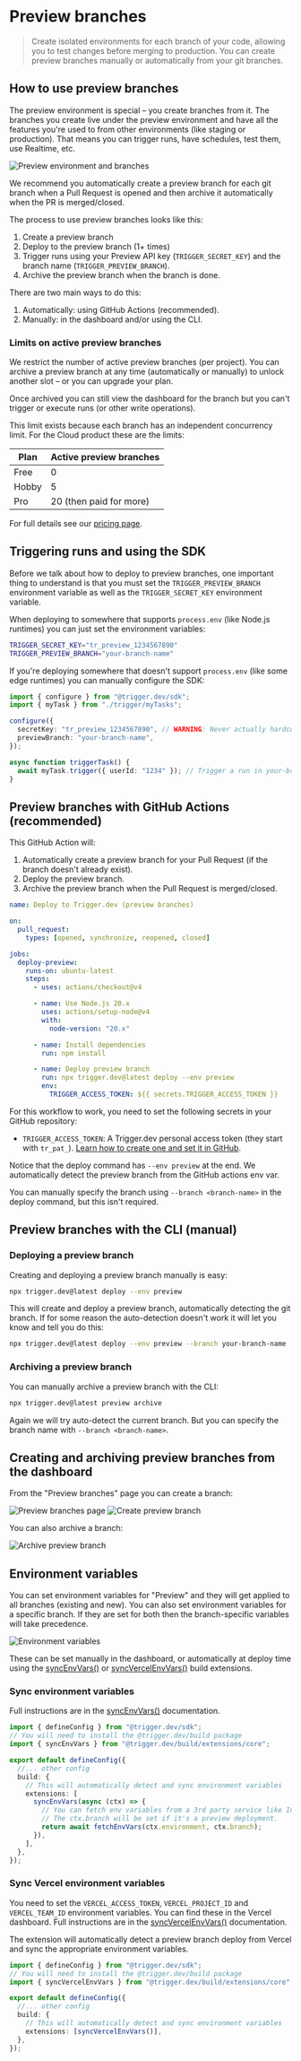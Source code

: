 # Preview branches

> Create isolated environments for each branch of your code, allowing you to test changes before merging to production. You can create preview branches manually or automatically from your git branches.

## How to use preview branches

The preview environment is special – you create branches from it. The branches you create live under the preview environment and have all the features you're used to from other environments (like staging or production). That means you can trigger runs, have schedules, test them, use Realtime, etc.

![Preview environment and branches](https://mintlify.s3.us-west-1.amazonaws.com/trigger/deployment/preview-environment-branches.png)

We recommend you automatically create a preview branch for each git branch when a Pull Request is opened and then archive it automatically when the PR is merged/closed.

The process to use preview branches looks like this:

1. Create a preview branch
2. Deploy to the preview branch (1+ times)
3. Trigger runs using your Preview API key (`TRIGGER_SECRET_KEY`) and the branch name (`TRIGGER_PREVIEW_BRANCH`).
4. Archive the preview branch when the branch is done.

There are two main ways to do this:

1. Automatically: using GitHub Actions (recommended).
2. Manually: in the dashboard and/or using the CLI.

### Limits on active preview branches

We restrict the number of active preview branches (per project). You can archive a preview branch at any time (automatically or manually) to unlock another slot – or you can upgrade your plan.

Once archived you can still view the dashboard for the branch but you can't trigger or execute runs (or other write operations).

This limit exists because each branch has an independent concurrency limit. For the Cloud product these are the limits:

| Plan  | Active preview branches |
| ----- | ----------------------- |
| Free  | 0                       |
| Hobby | 5                       |
| Pro   | 20 (then paid for more) |

For full details see our [pricing page](https://trigger.dev/pricing).

## Triggering runs and using the SDK

Before we talk about how to deploy to preview branches, one important thing to understand is that you must set the `TRIGGER_PREVIEW_BRANCH` environment variable as well as the `TRIGGER_SECRET_KEY` environment variable.

When deploying to somewhere that supports `process.env` (like Node.js runtimes) you can just set the environment variables:

```bash
TRIGGER_SECRET_KEY="tr_preview_1234567890"
TRIGGER_PREVIEW_BRANCH="your-branch-name"
```

If you're deploying somewhere that doesn't support `process.env` (like some edge runtimes) you can manually configure the SDK:

```ts
import { configure } from "@trigger.dev/sdk";
import { myTask } from "./trigger/myTasks";

configure({
  secretKey: "tr_preview_1234567890", // WARNING: Never actually hardcode your secret key like this
  previewBranch: "your-branch-name",
});

async function triggerTask() {
  await myTask.trigger({ userId: "1234" }); // Trigger a run in your-branch-name
}
```

## Preview branches with GitHub Actions (recommended)

This GitHub Action will:

1. Automatically create a preview branch for your Pull Request (if the branch doesn't already exist).
2. Deploy the preview branch.
3. Archive the preview branch when the Pull Request is merged/closed.

```yml .github/workflows/trigger-preview-branches.yml
name: Deploy to Trigger.dev (preview branches)

on:
  pull_request:
    types: [opened, synchronize, reopened, closed]

jobs:
  deploy-preview:
    runs-on: ubuntu-latest
    steps:
      - uses: actions/checkout@v4

      - name: Use Node.js 20.x
        uses: actions/setup-node@v4
        with:
          node-version: "20.x"

      - name: Install dependencies
        run: npm install

      - name: Deploy preview branch
        run: npx trigger.dev@latest deploy --env preview
        env:
          TRIGGER_ACCESS_TOKEN: ${{ secrets.TRIGGER_ACCESS_TOKEN }}
```

For this workflow to work, you need to set the following secrets in your GitHub repository:

* `TRIGGER_ACCESS_TOKEN`: A Trigger.dev personal access token (they start with `tr_pat_`). [Learn how to create one and set it in GitHub](/github-actions#creating-a-personal-access-token).

Notice that the deploy command has `--env preview` at the end. We automatically detect the preview branch from the GitHub actions env var.

You can manually specify the branch using `--branch <branch-name>` in the deploy command, but this isn't required.

## Preview branches with the CLI (manual)

### Deploying a preview branch

Creating and deploying a preview branch manually is easy:

```bash
npx trigger.dev@latest deploy --env preview
```

This will create and deploy a preview branch, automatically detecting the git branch. If for some reason the auto-detection doesn't work it will let you know and tell you do this:

```bash
npx trigger.dev@latest deploy --env preview --branch your-branch-name
```

### Archiving a preview branch

You can manually archive a preview branch with the CLI:

```bash
npx trigger.dev@latest preview archive
```

Again we will try auto-detect the current branch. But you can specify the branch name with `--branch <branch-name>`.

## Creating and archiving preview branches from the dashboard

From the "Preview branches" page you can create a branch:

![Preview branches page](https://mintlify.s3.us-west-1.amazonaws.com/trigger/deployment/preview-branches.png)
![Create preview branch](https://mintlify.s3.us-west-1.amazonaws.com/trigger/deployment/preview-branches-new.png)

You can also archive a branch:

![Archive preview branch](https://mintlify.s3.us-west-1.amazonaws.com/trigger/deployment/preview-branches-archive.png)

## Environment variables

You can set environment variables for "Preview" and they will get applied to all branches (existing and new). You can also set environment variables for a specific branch. If they are set for both then the branch-specific variables will take precedence.

![Environment variables](https://mintlify.s3.us-west-1.amazonaws.com/trigger/deployment/preview-environment-variables.png)

These can be set manually in the dashboard, or automatically at deploy time using the [syncEnvVars()](/config/extensions/syncEnvVars) or [syncVercelEnvVars()](/config/extensions/syncEnvVars#syncvercelenvvars) build extensions.

### Sync environment variables

Full instructions are in the [syncEnvVars()](/config/extensions/syncEnvVars) documentation.

```ts trigger.config.ts
import { defineConfig } from "@trigger.dev/sdk";
// You will need to install the @trigger.dev/build package
import { syncEnvVars } from "@trigger.dev/build/extensions/core";

export default defineConfig({
  //... other config
  build: {
    // This will automatically detect and sync environment variables
    extensions: [
      syncEnvVars(async (ctx) => {
        // You can fetch env variables from a 3rd party service like Infisical, Hashicorp Vault, etc.
        // The ctx.branch will be set if it's a preview deployment.
        return await fetchEnvVars(ctx.environment, ctx.branch);
      }),
    ],
  },
});
```

### Sync Vercel environment variables

You need to set the `VERCEL_ACCESS_TOKEN`, `VERCEL_PROJECT_ID` and `VERCEL_TEAM_ID` environment variables. You can find these in the Vercel dashboard. Full instructions are in the [syncVercelEnvVars()](/config/extensions/syncEnvVars#syncvercelenvvars) documentation.

The extension will automatically detect a preview branch deploy from Vercel and sync the appropriate environment variables.

```ts trigger.config.ts
import { defineConfig } from "@trigger.dev/sdk";
// You will need to install the @trigger.dev/build package
import { syncVercelEnvVars } from "@trigger.dev/build/extensions/core";

export default defineConfig({
  //... other config
  build: {
    // This will automatically detect and sync environment variables
    extensions: [syncVercelEnvVars()],
  },
});
```
